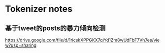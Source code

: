 # Tokenizer notes



## 基于tweet的posts的暴力倾向检测
https://drive.google.com/file/d/1ricskXPPGKX7qiYd1Zm8wUdFbF7Vh7es/view?usp=sharing